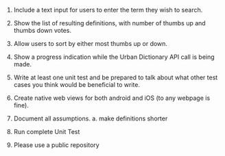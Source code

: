   1. Include a text input for users to enter the term they wish to search.
  2. Show the list of resulting definitions, with number of thumbs up and thumbs down votes.
  3. Allow users to sort by either most thumbs up or down.

4. Show a progress indication while the Urban Dictionary API call is being made.
5. Write at least one unit test and be prepared to talk about what other test cases you think would be beneficial to write.

  6. Create native web views for both android and iOS (to any webpage is fine). 
  7. Document all assumptions. 
    a. make definitions shorter

8. Run complete Unit Test
9. Please use a public repository
